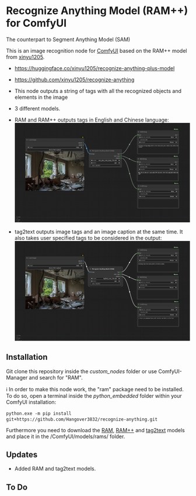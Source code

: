 # Recognize Anything Model (RAM++) for ComfyUI

The counterpart to Segment Anything Model (SAM)

This is an image recognition node for [ComfyUI](https://github.com/comfyanonymous/ComfyUI) based on the RAM++ model from [xinyu1205](https://huggingface.co/xinyu1205).

* https://huggingface.co/xinyu1205/recognize-anything-plus-model
* https://github.com/xinyu1205/recognize-anything

* This node outputs a string of tags with all the recognized objects and elements in the image
* 3 different models.
* RAM and RAM++ outputs tags in English and Chinese language:
![alt text](images/ram_workflow.png)
* tag2text outputs image tags and an image caption at the same time. It also takes user specified tags to be considered in the output:
![alt text](images/tag2text_workflow.png)

## Installation

Git clone this repository inside the *custom_nodes* folder or use ComfyUI-Manager and search for "RAM".

ℹ️ In order to make this node work, the "ram" package need to be installed. To do so, open a terminal inside the *python_embedded* folder within your ComfyUI installation:

```
python.exe -m pip install git+https://github.com/Hangover3832/recognize-anything.git
```

Furthermore you need to download the [RAM](https://huggingface.co/xinyu1205/recognize_anything_model/resolve/main/ram_swin_large_14m.pth),
[RAM++](https://huggingface.co/xinyu1205/recognize-anything-plus-model/resolve/main/ram_plus_swin_large_14m.pth) and [tag2text](https://huggingface.co/xinyu1205/recognize_anything_model/resolve/main/tag2text_swin_14m.pth) models and place it in the /ComfyUI/models/rams/ folder.

## Updates
* Added RAM and tag2text models.

## To Do
